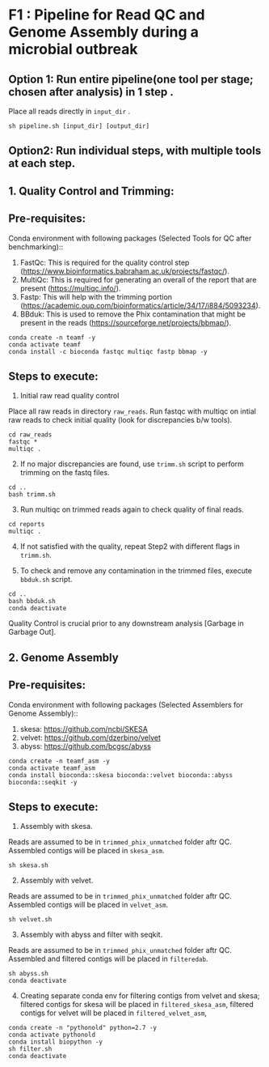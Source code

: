 # F1 : Pipeline for Read QC and Genome Assembly during a microbial outbreak

## Option 1: Run entire pipeline(one tool per stage; chosen after analysis) in 1 step .

Place all reads directly in ``input_dir`` .

```
sh pipeline.sh [input_dir] [output_dir]
```
## Option2: Run individual steps, with multiple tools at each step.

## 1. Quality Control and Trimming: 
## Pre-requisites: 
 Conda environment with following packages (Selected Tools for QC after benchmarking)::
 1. FastQc: This is required for the quality control step (https://www.bioinformatics.babraham.ac.uk/projects/fastqc/). 
 2. MultiQc: This is required for generating an overall of the report that are present (https://multiqc.info/). 
 3. Fastp: This will help with the trimming portion (https://academic.oup.com/bioinformatics/article/34/17/i884/5093234). 
 4. BBduk: This is used to remove the Phix contamination that might be present in the reads (https://sourceforge.net/projects/bbmap/). 

```
conda create -n teamf -y 
conda activate teamf
conda install -c bioconda fastqc multiqc fastp bbmap -y
```

## Steps to execute: 

1. Initial raw read quality control

 Place all raw reads in directory ``raw_reads``.
 Run fastqc with multiqc on intial raw reads to check initial quality (look for discrepancies b/w tools). 

``` 
cd raw_reads
fastqc *
multiqc . 
```
2. If no major discrepancies are found, use ``trimm.sh`` script to perform trimming on the fastq files.

```
cd ..
bash trimm.sh
```

3. Run multiqc on trimmed reads again to check quality of final reads. 

```
cd reports
multiqc . 
```

4. If not satisfied with the quality, repeat Step2 with different flags in ``trimm.sh``. 

5. To check and remove any contamination in the trimmed files, execute ``bbduk.sh`` script. 

```
cd ..
bash bbduk.sh 
conda deactivate
```
Quality Control is crucial prior to any downstream analysis [Garbage in Garbage Out]. 

## 2. Genome Assembly 

## Pre-requisites: 
 Conda environment with following packages (Selected Assemblers for Genome Assembly)::
 1. skesa: https://github.com/ncbi/SKESA
 2. velvet: https://github.com/dzerbino/velvet
 3. abyss: https://github.com/bcgsc/abyss

```
conda create -n teamf_asm -y 
conda activate teamf_asm
conda install bioconda::skesa bioconda::velvet bioconda::abyss bioconda::seqkit -y
```
## Steps to execute: 

1. Assembly with skesa.

 Reads are assumed to be in ``trimmed_phix_unmatched`` folder aftr QC.
 Assembled contigs will be placed in ``skesa_asm``.
 
 ```
sh skesa.sh
```

2. Assembly with velvet.

 Reads are assumed to be in ``trimmed_phix_unmatched`` folder aftr QC.
 Assembled contigs will be placed in ``velvet_asm``.
 
```
sh velvet.sh
```

3. Assembly with abyss and filter with seqkit.

 Reads are assumed to be in ``trimmed_phix_unmatched`` folder aftr QC.
 Assembled and filtered contigs will be placed in ``filteredab``.

```
sh abyss.sh
conda deactivate
```

4. Creating separate conda env for filtering contigs from velvet and skesa; filtered contigs for skesa will be placed in ``filtered_skesa_asm``, filtered contigs for velvet will be placed in ``filtered_velvet_asm``,
```
conda create -n "pythonold" python=2.7 -y
conda activate pythonold
conda install biopython -y
sh filter.sh
conda deactivate
```
